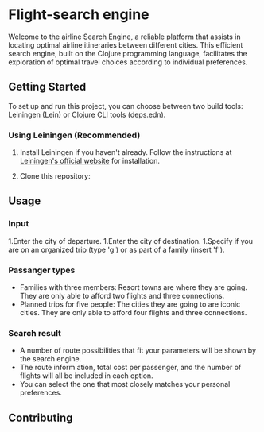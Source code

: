 # Flight-search engine
Welcome to the airline Search Engine, a reliable platform that assists in locating optimal airline itineraries between different cities. This efficient search engine, built on the Clojure programming language, facilitates the exploration of optimal travel choices according to individual preferences.

## Getting Started

To set up and run this project, you can choose between two build tools: Leiningen (Lein) or Clojure CLI tools (deps.edn).

### Using Leiningen (Recommended)

1. Install Leiningen if you haven't already. Follow the instructions at [Leiningen's official website](https://leiningen.org/#install) for installation.

2. Clone this repository:


## Usage

### Input
1.Enter the city of departure.
1.Enter the city of destination.
1.Specify if you are on an organized trip (type 'g') or as part of a family (insert 'f').

### Passanger types

* Families with three members: Resort towns are where they are going. They are only able to afford two flights and three connections.
* Planned trips for five people: The cities they are going to are iconic cities. They are only able to afford four flights and three connections.

### Search result
* A number of route possibilities that fit your parameters will be shown by the search engine.
* The route inform ation, total cost per passenger, and the number of flights will all be included in each option.
* You can select the one that most closely matches your personal preferences.

## Contributing

